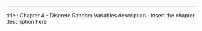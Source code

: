 ---
title       : Chapter 4 - Discrete Random Variables
description : Insert the chapter description here